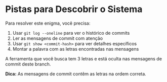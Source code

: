 # Pistas para Descobrir o Sistema

Para resolver este enigma, você precisa:

1. Usar `git log --oneline` para ver o histórico de commits
2. Ler as mensagens de commit com atenção
3. Usar `git show <commit-hash>` para ver detalhes específicos
4. Montar a palavra com as letras encontradas nas mensagens

A ferramenta que você busca tem 3 letras e está oculta nas mensagens de commit deste branch.

**Dica:** As mensagens de commit contêm as letras na ordem correta.